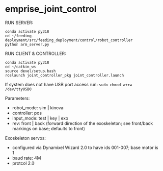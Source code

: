 # emprise_joint_control

RUN SERVER:
```
conda activate py310
cd ~/feeding-deployment/src/feeding_deployment/control/robot_controller
python arm_server.py 
```

RUN CLIENT & CONTROLLER:
```
conda activate py310
cd ~/catkin_ws
source devel/setup.bash
roslaunch joint_controller_pkg joint_controller.launch
```

If system does not have USB port access run: ``sudo chmod a+rw /dev/ttyUSB0``

Parameters:
 - robot_mode: sim | kinova
 - controller: pos
 - input_mode: test | key | exo
 - rev: front | back (forward direction of the exoskeleton; see front/back markings on base; defaults to front)


Exoskeleton servos:
- configured via Dynamixel Wizard 2.0 to have ids 001-007; base motor is 1
- baud rate: 4M
- protcol 2.0
